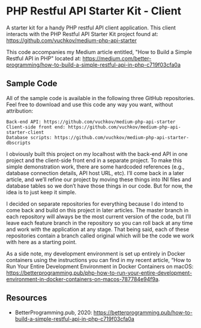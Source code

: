 # PHP Restful API Starter Kit - Client

A starter kit for a handy PHP restful API client application. This client interacts with the PHP Restful API Starter Kit project found at: https://github.com/vuchkov/medium-php-api-starter

This code accompanies my Medium article entitled, "How to Build a Simple Restful API in PHP" 
located at: https://medium.com/better-programming/how-to-build-a-simple-restful-api-in-php-c719f03cfa0a

## Sample Code

All of the sample code is available in the following three GitHub repositories. Feel free to download and use this code any way you want, without attribution:

    Back-end API: https://github.com/vuchkov/medium-php-api-starter
    Client-side front end: https://github.com/vuchkov/medium-php-api-starter-client
    Database scripts: https://github.com/vuchkov/medium-php-api-starter-dbscripts

I obviously built this project on my localhost with the back-end API in one project and the client-side front end in a separate project. To make this simple demonstration work, there are some hardcoded references (e.g., database connection details, API host URL, etc). I’ll come back in a later article, and we’ll refine our project by moving these things into INI files and database tables so we don’t have those things in our code. But for now, the idea is to just keep it simple.

I decided on separate repositories for everything because I do intend to come back and build on this project in later articles. The master branch in each repository will always be the most current version of the code, but I’ll leave each feature branch in the repository so you can roll back at any time and work with the application at any stage. That being said, each of these repositories contain a branch called original which will be the code we work with here as a starting point.

As a side note, my development environment is set up entirely in Docker containers using the instructions you can find in my recent article, “How to Run Your Entire Development Environment in Docker Containers on macOS: https://betterprogramming.pub/php-how-to-run-your-entire-development-environment-in-docker-containers-on-macos-787784e94f9a.

## Resources

- BetterProgramming.pub, 2020: https://betterprogramming.pub/how-to-build-a-simple-restful-api-in-php-c719f03cfa0a
